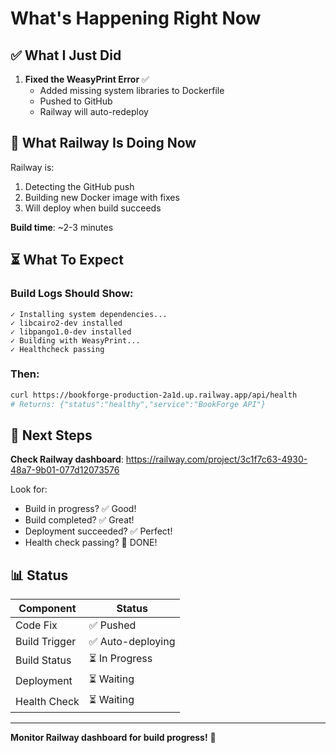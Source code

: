 # What's Happening Right Now

## ✅ What I Just Did

1. **Fixed the WeasyPrint Error** ✅
   - Added missing system libraries to Dockerfile
   - Pushed to GitHub
   - Railway will auto-redeploy

## 🔄 What Railway Is Doing Now

Railway is:
1. Detecting the GitHub push
2. Building new Docker image with fixes
3. Will deploy when build succeeds

**Build time**: ~2-3 minutes

## ⏳ What To Expect

### Build Logs Should Show:
```
✓ Installing system dependencies...
✓ libcairo2-dev installed
✓ libpango1.0-dev installed
✓ Building with WeasyPrint...
✓ Healthcheck passing
```

### Then:
```bash
curl https://bookforge-production-2a1d.up.railway.app/api/health
# Returns: {"status":"healthy","service":"BookForge API"}
```

## 🎯 Next Steps

**Check Railway dashboard**:
https://railway.com/project/3c1f7c63-4930-48a7-9b01-077d12073576

Look for:
- Build in progress? ✅ Good!
- Build completed? ✅ Great!
- Deployment succeeded? ✅ Perfect!
- Health check passing? 🎉 DONE!

## 📊 Status

| Component | Status |
|-----------|--------|
| Code Fix | ✅ Pushed |
| Build Trigger | ✅ Auto-deploying |
| Build Status | ⏳ In Progress |
| Deployment | ⏳ Waiting |
| Health Check | ⏳ Waiting |

---

**Monitor Railway dashboard for build progress!** 👀

